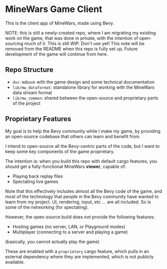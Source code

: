 # MineWars Game Client

This is the client app of MineWars, made using Bevy.

NOTE: this is still a newly-created repo, where I am migrating my existing work
on the game, that was done in private, with the intention of open-sourcing
much of it. This is still WIP. Don't use yet! This note will be removed from
the README when this repo is fully set up. Future development of the game
will continue from here.

## Repo Structure

 - `doc`:
   `mdbook` with the game design and some technical documentation
 - `lib/mw_dataformat`:
   standalone library for working with the MineWars data stream format
 - `lib/mw_common`:
   shared between the open-source and proprietary parts of the project

## Proprietary Features

My goal is to help the Bevy community while I make my game, by providing an
open-source codebase that others can learn and benefit from.

I intend to open-source all the Bevy-centric parts of the code, but I want
to keep some key components of the game proprietary.

The intention is: when you build this repo with default cargo features,
you should get a fully-functional MineWars **viewer**, capable of:
 - Playing back replay files
 - Spectating live games

Note that this effectively includes almost all the Bevy code of the game,
and most of the technology that people in the Bevy community have wanted to
learn from my project. UI, rendering, input, etc … are all included. So
is some of the networking (for spectating).

However, the open-source build does *not* provide the following features:
 - Hosting games (no server, LAN, or Playground modes)
 - Multiplayer (connecting to a server and playing a game)

(basically, you cannot actually play the game)

These are enabled with a `proprietary` cargo feature, which pulls in an
external dependency where they are implemented, which is not publicly
available.
